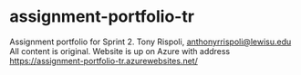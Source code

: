 # assignment-portfolio-tr
Assignment portfolio for Sprint 2.
Tony Rispoli, anthonyrrispoli@lewisu.edu
All content is original.
Website is up on Azure with address https://assignment-portfolio-tr.azurewebsites.net/
